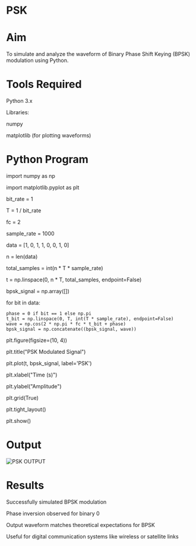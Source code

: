 # PSK

#  Aim

To simulate and analyze the waveform of Binary Phase Shift Keying (BPSK) modulation using Python.

#  Tools Required

Python 3.x

Libraries:

numpy

matplotlib (for plotting waveforms)

#  Python Program

import numpy as np

import matplotlib.pyplot as plt

bit_rate = 1 

T = 1 / bit_rate 

fc = 2  

sample_rate = 1000

data = [1, 0, 1, 1, 0, 0, 1, 0]

n = len(data)

total_samples = int(n * T * sample_rate)

t = np.linspace(0, n * T, total_samples, endpoint=False)

bpsk_signal = np.array([])

for bit in data:

    phase = 0 if bit == 1 else np.pi
    t_bit = np.linspace(0, T, int(T * sample_rate), endpoint=False)
    wave = np.cos(2 * np.pi * fc * t_bit + phase)
    bpsk_signal = np.concatenate((bpsk_signal, wave))

plt.figure(figsize=(10, 4))

plt.title("PSK Modulated Signal")

plt.plot(t, bpsk_signal, label='PSK')

plt.xlabel("Time (s)")

plt.ylabel("Amplitude")

plt.grid(True)

plt.tight_layout()

plt.show()

#  Output

![PSK OUTPUT](https://github.com/user-attachments/assets/f1ddf7b2-ce52-4cde-9f8b-9f5d65b4b9d7)


#  Results

Successfully simulated BPSK modulation

Phase inversion observed for binary 0

Output waveform matches theoretical expectations for BPSK

Useful for digital communication systems like wireless or satellite links
